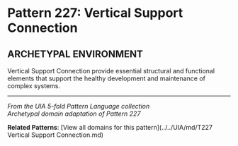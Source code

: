 # Pattern 227: Vertical Support Connection

## ARCHETYPAL ENVIRONMENT

Vertical Support Connection provide essential structural and functional elements that support the healthy development and maintenance of complex systems.

---

*From the UIA 5-fold Pattern Language collection*  
*Archetypal domain adaptation of Pattern 227*

**Related Patterns**: [View all domains for this pattern](../../UIA/md/T227 Vertical Support Connection.md)